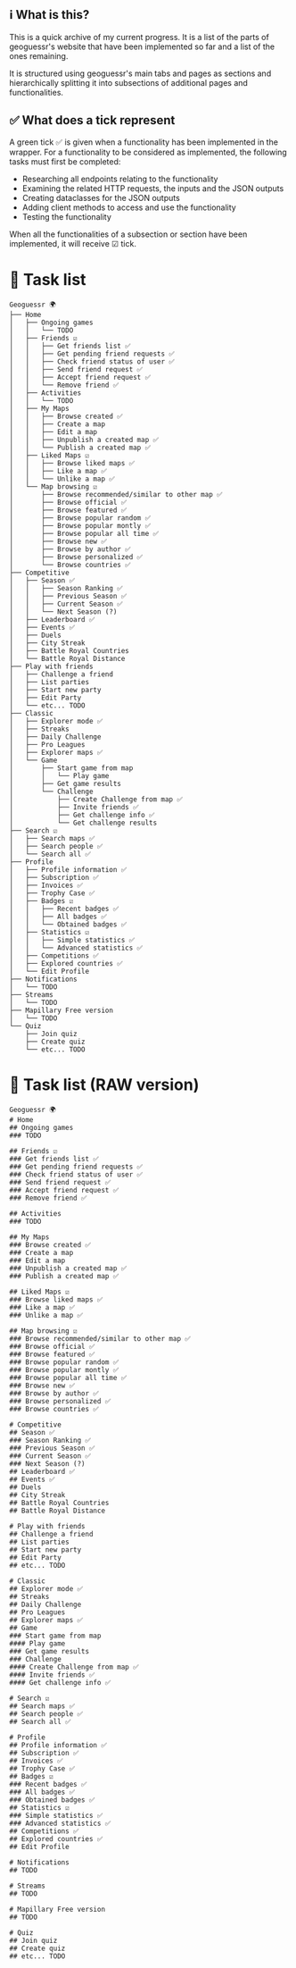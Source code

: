 ## ℹ️ What is this?
This is a quick archive of my current progress. It is a list of the parts of geoguessr's website that have been implemented so far
and a list of the ones remaining. 

It is structured using geoguessr's main tabs and pages as sections and hierarchically splitting it
into subsections of additional pages and functionalities.

## ✅ What does a tick represent
A green tick ✅ is given when a functionality has been implemented in the wrapper. For a functionality
to be considered as implemented, the following tasks must first be completed:
- Researching all endpoints relating to the functionality
- Examining the related HTTP requests, the inputs and the JSON outputs
- Creating dataclasses for the JSON outputs
- Adding client methods to access and use the functionality
- Testing the functionality

When all the functionalities of a subsection or section have been implemented, it will
receive ☑ tick.

# 📖 Task list
```
Geoguessr 🌍
├── Home
│   ├── Ongoing games
│   │   └── TODO
│   ├── Friends ☑
│   │   ├── Get friends list ✅
│   │   ├── Get pending friend requests ✅
│   │   ├── Check friend status of user ✅
│   │   ├── Send friend request ✅
│   │   ├── Accept friend request ✅
│   │   └── Remove friend ✅
│   ├── Activities
│   │   └── TODO
│   ├── My Maps
│   │   ├── Browse created ✅
│   │   ├── Create a map
│   │   ├── Edit a map
│   │   ├── Unpublish a created map ✅
│   │   └── Publish a created map ✅
│   ├── Liked Maps ☑
│   │   ├── Browse liked maps ✅
│   │   ├── Like a map ✅
│   │   └── Unlike a map ✅
│   └── Map browsing ☑
│       ├── Browse recommended/similar to other map ✅
│       ├── Browse official ✅
│       ├── Browse featured ✅
│       ├── Browse popular random ✅
│       ├── Browse popular montly ✅
│       ├── Browse popular all time ✅
│       ├── Browse new ✅
│       ├── Browse by author ✅
│       ├── Browse personalized ✅
│       └── Browse countries ✅
├── Competitive
│   ├── Season ✅
│   │   ├── Season Ranking ✅
│   │   ├── Previous Season ✅
│   │   ├── Current Season ✅
│   │   └── Next Season (?)
│   ├── Leaderboard ✅
│   ├── Events ✅
│   ├── Duels
│   ├── City Streak
│   ├── Battle Royal Countries
│   └── Battle Royal Distance
├── Play with friends
│   ├── Challenge a friend
│   ├── List parties
│   ├── Start new party
│   ├── Edit Party
│   └── etc... TODO
├── Classic
│   ├── Explorer mode ✅
│   ├── Streaks
│   ├── Daily Challenge
│   ├── Pro Leagues
│   ├── Explorer maps ✅
│   └── Game
│       ├── Start game from map
│       │   └── Play game
│       ├── Get game results
│       └── Challenge
│           ├── Create Challenge from map ✅
│           ├── Invite friends ✅
│           ├── Get challenge info ✅
│           └── Get challenge results
├── Search ☑
│   ├── Search maps ✅
│   ├── Search people ✅
│   └── Search all ✅
├── Profile
│   ├── Profile information ✅
│   ├── Subscription ✅
│   ├── Invoices ✅
│   ├── Trophy Case ✅
│   ├── Badges ☑
│   │   ├── Recent badges ✅
│   │   ├── All badges ✅
│   │   └── Obtained badges ✅
│   ├── Statistics ☑
│   │   ├── Simple statistics ✅
│   │   └── Advanced statistics ✅
│   ├── Competitions ✅
│   ├── Explored countries ✅
│   └── Edit Profile
├── Notifications
│   └── TODO
├── Streams
│   └── TODO
├── Mapillary Free version
│   └── TODO
└── Quiz
    ├── Join quiz
    ├── Create quiz
    └── etc... TODO
```


# 📖 Task list (RAW version)
```
Geoguessr 🌍
# Home
## Ongoing games
### TODO

## Friends ☑
### Get friends list ✅
### Get pending friend requests ✅
### Check friend status of user ✅
### Send friend request ✅
### Accept friend request ✅
### Remove friend ✅

## Activities
### TODO

## My Maps
### Browse created ✅
### Create a map
### Edit a map
### Unpublish a created map ✅
### Publish a created map ✅

## Liked Maps ☑
### Browse liked maps ✅
### Like a map ✅
### Unlike a map ✅

## Map browsing ☑
### Browse recommended/similar to other map ✅
### Browse official ✅
### Browse featured ✅
### Browse popular random ✅
### Browse popular montly ✅
### Browse popular all time ✅
### Browse new ✅
### Browse by author ✅
### Browse personalized ✅
### Browse countries ✅

# Competitive
## Season ✅
### Season Ranking ✅
### Previous Season ✅
### Current Season ✅
### Next Season (?)
## Leaderboard ✅
## Events ✅
## Duels
## City Streak
## Battle Royal Countries
## Battle Royal Distance

# Play with friends
## Challenge a friend
## List parties
## Start new party
## Edit Party
## etc... TODO

# Classic
## Explorer mode ✅
## Streaks
## Daily Challenge
## Pro Leagues
## Explorer maps ✅
## Game
### Start game from map
#### Play game
### Get game results
### Challenge
#### Create Challenge from map ✅
#### Invite friends ✅
#### Get challenge info ✅

# Search ☑
## Search maps ✅
## Search people ✅
## Search all ✅

# Profile
## Profile information ✅
## Subscription ✅
## Invoices ✅
## Trophy Case ✅
## Badges ☑
### Recent badges ✅
### All badges ✅
### Obtained badges ✅
## Statistics ☑
### Simple statistics ✅
### Advanced statistics ✅
## Competitions ✅
## Explored countries ✅
## Edit Profile

# Notifications
## TODO

# Streams
## TODO

# Mapillary Free version
## TODO

# Quiz
## Join quiz
## Create quiz
## etc... TODO

```